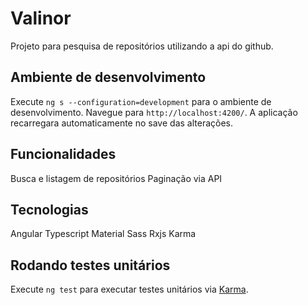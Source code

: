 # Valinor

Projeto para pesquisa de repositórios utilizando a api do github.

## Ambiente de desenvolvimento

Execute `ng s --configuration=development` para o ambiente de desenvolvimento. Navegue para `http://localhost:4200/`. A aplicação recarregara automaticamente no save das alterações.

## Funcionalidades
Busca e listagem de repositórios
Paginação via API

## Tecnologias
Angular
Typescript
Material
Sass
Rxjs
Karma

## Rodando testes unitários

Execute `ng test` para executar testes unitários via [Karma](https://karma-runner.github.io).


